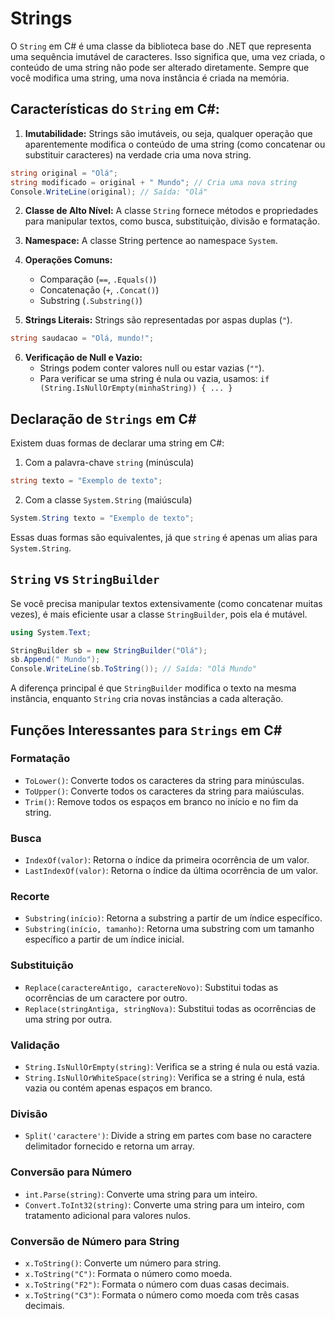 # Strings

O `String` em C# é uma classe da biblioteca base do .NET que representa uma sequência imutável de caracteres. Isso significa que, uma vez criada, o conteúdo de uma string não pode ser alterado diretamente. Sempre que você modifica uma string, uma nova instância é criada na memória.

## Características do `String` em C#:

1. **Imutabilidade:** Strings são imutáveis, ou seja, qualquer operação que aparentemente modifica o conteúdo de uma string (como concatenar ou substituir caracteres) na verdade cria uma nova string.
```csharp
string original = "Olá";
string modificado = original + " Mundo"; // Cria uma nova string
Console.WriteLine(original); // Saída: "Olá"
```

2. **Classe de Alto Nível:** A classe `String` fornece métodos e propriedades para manipular textos, como busca, substituição, divisão e formatação.

3. **Namespace:** A classe String pertence ao namespace `System`.

4. **Operações Comuns:**
    - Comparação (`==`, `.Equals()`)
    - Concatenação (`+`, `.Concat()`)
    - Substring (`.Substring()`)

5. **Strings Literais:** Strings são representadas por aspas duplas (`"`).
```csharp
string saudacao = "Olá, mundo!";
```

6. **Verificação de Null e Vazio:**
    - Strings podem conter valores null ou estar vazias (`""`).
    - Para verificar se uma string é nula ou vazia, usamos: `if (String.IsNullOrEmpty(minhaString)) { ... }`

## Declaração de `Strings` em C#
Existem duas formas de declarar uma string em C#:

1. Com a palavra-chave `string` (minúscula)
```csharp
string texto = "Exemplo de texto";
```

2. Com a classe `System.String` (maiúscula)
```csharp
System.String texto = "Exemplo de texto";
```

Essas duas formas são equivalentes, já que `string` é apenas um alias para `System.String`.

## `String` vs `StringBuilder`
Se você precisa manipular textos extensivamente (como concatenar muitas vezes), é mais eficiente usar a classe `StringBuilder`, pois ela é mutável.
```csharp
using System.Text;

StringBuilder sb = new StringBuilder("Olá");
sb.Append(" Mundo");
Console.WriteLine(sb.ToString()); // Saída: "Olá Mundo"
```

A diferença principal é que `StringBuilder` modifica o texto na mesma instância, enquanto `String` cria novas instâncias a cada alteração.

## Funções Interessantes para `Strings` em C#

### Formatação
- `ToLower()`: Converte todos os caracteres da string para minúsculas.
- `ToUpper()`: Converte todos os caracteres da string para maiúsculas.
- `Trim()`: Remove todos os espaços em branco no início e no fim da string.

### Busca
- `IndexOf(valor)`: Retorna o índice da primeira ocorrência de um valor.
- `LastIndexOf(valor)`: Retorna o índice da última ocorrência de um valor.

### Recorte
- `Substring(início)`: Retorna a substring a partir de um índice específico.
- `Substring(início, tamanho)`: Retorna uma substring com um tamanho específico a partir de um índice inicial.

### Substituição
- `Replace(caractereAntigo, caractereNovo)`: Substitui todas as ocorrências de um caractere por outro.
- `Replace(stringAntiga, stringNova)`: Substitui todas as ocorrências de uma string por outra.

### Validação
- `String.IsNullOrEmpty(string)`: Verifica se a string é nula ou está vazia.
- `String.IsNullOrWhiteSpace(string)`: Verifica se a string é nula, está vazia ou contém apenas espaços em branco.

### Divisão
- `Split('caractere')`: Divide a string em partes com base no caractere delimitador fornecido e retorna um array.

### Conversão para Número
- `int.Parse(string)`: Converte uma string para um inteiro.
- `Convert.ToInt32(string)`: Converte uma string para um inteiro, com tratamento adicional para valores nulos.

### Conversão de Número para String
- `x.ToString()`: Converte um número para string.
- `x.ToString("C")`: Formata o número como moeda.
- `x.ToString("F2")`: Formata o número com duas casas decimais.
- `x.ToString("C3")`: Formata o número como moeda com três casas decimais.